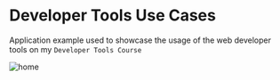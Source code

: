# Developer Tools Use Cases
Application example used to showcase the usage of the web developer tools on my `Developer Tools Course`

![home](https://github.com/derickfelix/DeveloperToolsUseCases/assets/20743967/d32d0413-c8bf-47f1-bec4-beebf6c0f1f9)

